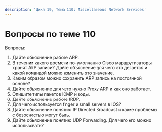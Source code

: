 ```yaml
---
description: 'Цикл 19, Тема 110: Miscellaneous Network Services'
---
```


# Вопросы по теме 110

Вопросы:

1. Дайте объяснение работе ARP.
2. В течении какого времени по-умолчанию Cisco маршрутизаторы хранят ARP записи? Дайте объяснение для чего это делается и какой командой можно изменить это значение.
3. Каким образом можно сохранить ARP запись на постоянной основе?
4. Дайте объяснение для чего нужно Proxy ARP и как оно работает.
5. Опишите типы пакетов ICMP и коды.
6. Дайте объяснение работе IRDP.
7. Для чего используется finger и small servers в IOS?
8. Дайте объяснение понятию IP Directed Broadcast и какие проблемы с безосностью могут быть.
9. Дайте объяснение понятию UDP Forwarding. Для чего его можно использовать?

